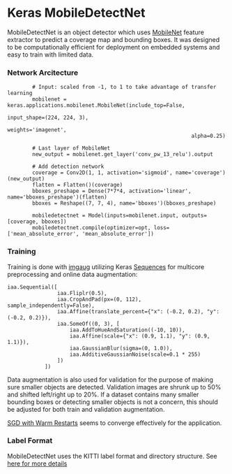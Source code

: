 # Keras MobileDetectNet

MobileDetectNet is an object detector which uses [MobileNet][mobilenet] feature extractor to predict a coverage map and bounding boxes. It was designed to be computationally efficient for deployment on embedded systems and easy to train with limited data.

### Network Arcitecture
```
        # Input: scaled from -1, to 1 to take advantage of transfer learning
        mobilenet = keras.applications.mobilenet.MobileNet(include_top=False,
                                                           input_shape=(224, 224, 3),
                                                           weights='imagenet',
                                                           alpha=0.25)

        # Last layer of MobileNet
        new_output = mobilenet.get_layer('conv_pw_13_relu').output

        # Add detection network
        coverage = Conv2D(1, 1, activation='sigmoid', name='coverage')(new_output)
        flatten = Flatten()(coverage)
        bboxes_preshape = Dense(7*7*4, activation='linear', name='bboxes_preshape')(flatten)
        bboxes = Reshape((7, 7, 4), name='bboxes')(bboxes_preshape)
        
        mobiledetectnet = Model(inputs=mobilenet.input, outputs=[coverage, bboxes])
        mobiledetectnet.compile(optimizer=opt, loss=['mean_absolute_error', 'mean_absolute_error'])
```

### Training
Training is done with [imgaug][imgaug] utilizing Keras [Sequences][sequence] for multicore preprocessing and online data augmentation:

```
iaa.Sequential([
                iaa.Fliplr(0.5),
                iaa.CropAndPad(px=(0, 112), sample_independently=False),
                iaa.Affine(translate_percent={"x": (-0.2, 0.2), "y": (-0.2, 0.2)}),
                iaa.SomeOf((0, 3), [
                    iaa.AddToHueAndSaturation((-10, 10)),
                    iaa.Affine(scale={"x": (0.9, 1.1), "y": (0.9, 1.1)}),
                    iaa.GaussianBlur(sigma=(0, 1.0)),
                    iaa.AdditiveGaussianNoise(scale=0.1 * 255)
                ])
            ])
```

Data augmentation is also used for validation for the purpose of making sure smaller objects are detected. Validation images are shrunk up to 50% and shifted left/right up to 20%. If a dataset contains many smaller bounding boxes or detecting smaller objects is not a concern, this should be adjusted for both train and validation augmentation.

[SGD with Warm Restarts][sgdr] seems to converge effectively for the application.

### Label Format
MobileDetectNet uses the KITTI label format and directory structure. See [here for more details][kitti]

[mobilenet]: https://arxiv.org/abs/1704.04861
[imgaug]: https://github.com/aleju/imgaug
[sequence]: https://keras.io/utils/
[sgdr]: https://arxiv.org/abs/1608.03983
[kitti]: https://github.com/NVIDIA/DIGITS/tree/master/digits/extensions/data/objectDetection